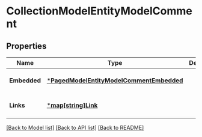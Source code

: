 # CollectionModelEntityModelComment

## Properties
Name | Type | Description | Notes
------------ | ------------- | ------------- | -------------
**Embedded** | [***PagedModelEntityModelCommentEmbedded**](PagedModelEntityModelComment__embedded.md) |  | [optional] [default to null]
**Links** | [***map[string]Link**](map.md) |  | [optional] [default to null]

[[Back to Model list]](../README.md#documentation-for-models) [[Back to API list]](../README.md#documentation-for-api-endpoints) [[Back to README]](../README.md)

